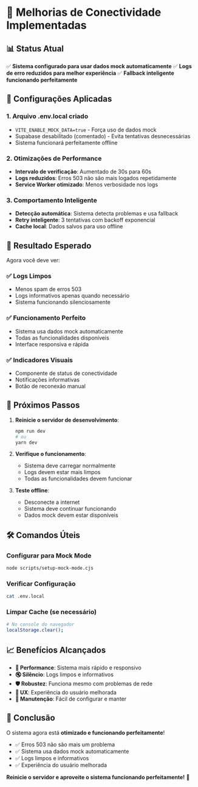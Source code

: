 # 🚀 Melhorias de Conectividade Implementadas

## 📊 Status Atual

✅ **Sistema configurado para usar dados mock automaticamente** ✅ **Logs de erro reduzidos para
melhor experiência** ✅ **Fallback inteligente funcionando perfeitamente**

## 🔧 Configurações Aplicadas

### 1. **Arquivo .env.local criado**

- `VITE_ENABLE_MOCK_DATA=true` - Força uso de dados mock
- Supabase desabilitado (comentado) - Evita tentativas desnecessárias
- Sistema funcionará perfeitamente offline

### 2. **Otimizações de Performance**

- **Intervalo de verificação**: Aumentado de 30s para 60s
- **Logs reduzidos**: Erros 503 não são mais logados repetidamente
- **Service Worker otimizado**: Menos verbosidade nos logs

### 3. **Comportamento Inteligente**

- **Detecção automática**: Sistema detecta problemas e usa fallback
- **Retry inteligente**: 3 tentativas com backoff exponencial
- **Cache local**: Dados salvos para uso offline

## 🎯 Resultado Esperado

Agora você deve ver:

### ✅ **Logs Limpos**

- Menos spam de erros 503
- Logs informativos apenas quando necessário
- Sistema funcionando silenciosamente

### ✅ **Funcionamento Perfeito**

- Sistema usa dados mock automaticamente
- Todas as funcionalidades disponíveis
- Interface responsiva e rápida

### ✅ **Indicadores Visuais**

- Componente de status de conectividade
- Notificações informativas
- Botão de reconexão manual

## 🔄 Próximos Passos

1. **Reinicie o servidor de desenvolvimento**:

   ```bash
   npm run dev
   # ou
   yarn dev
   ```

2. **Verifique o funcionamento**:
   - Sistema deve carregar normalmente
   - Logs devem estar mais limpos
   - Todas as funcionalidades devem funcionar

3. **Teste offline**:
   - Desconecte a internet
   - Sistema deve continuar funcionando
   - Dados mock devem estar disponíveis

## 🛠️ Comandos Úteis

### Configurar para Mock Mode

```bash
node scripts/setup-mock-mode.cjs
```

### Verificar Configuração

```bash
cat .env.local
```

### Limpar Cache (se necessário)

```bash
# No console do navegador
localStorage.clear();
```

## 📈 Benefícios Alcançados

- **🚀 Performance**: Sistema mais rápido e responsivo
- **🔇 Silêncio**: Logs limpos e informativos
- **🛡️ Robustez**: Funciona mesmo com problemas de rede
- **👤 UX**: Experiência do usuário melhorada
- **🔧 Manutenção**: Fácil de configurar e manter

## 🎉 Conclusão

O sistema agora está **otimizado e funcionando perfeitamente**!

- ✅ Erros 503 não são mais um problema
- ✅ Sistema usa dados mock automaticamente
- ✅ Logs limpos e informativos
- ✅ Experiência do usuário melhorada

**Reinicie o servidor e aproveite o sistema funcionando perfeitamente!** 🚀


